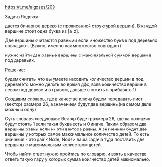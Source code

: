 https://t.me/algoses/209

Задача Яндекса:

дается бинарное дерево (с прописанной структурой вершин). В каждой вершине стоит одна буква из [a, z].

Две вершины считаются равными если множество букв в под деревьях совпадают. (Важно, именно как множество совпадает) 

нужно найти две равные вершины с максимальной суммой вершин в под деревьях. 

Решение:

будем считать, что вы умеете находить количество вершин в под дереве(это можно делать во время дфс, взяв количество вершин в левом под дереве и в правом, дальше сложить и прибавить 1)

Создадим словарь, где в качестве ключа будем передавать лист (вектор) размера 26, а значением будут две вершины(на самом деле можно и одну)

Суть словаря следующая: 
Вектор будет размера 26, где на позициях будут стоять 1 если такая буква есть и 0 иначе.
Таким образом две вершины равны если их эти вектора равны. 
А значением будет две вершины у которых самое максимальное количество детей. То есть значения - это pair <Node, Node> ваша задача туда поставить две вершины с максимальным колиеством детей. 

Чтобы найти ответ нужно пройтись по словарю, и взять в качестве ответа такую пару у которых сумма коилчество детей макисмально. 

